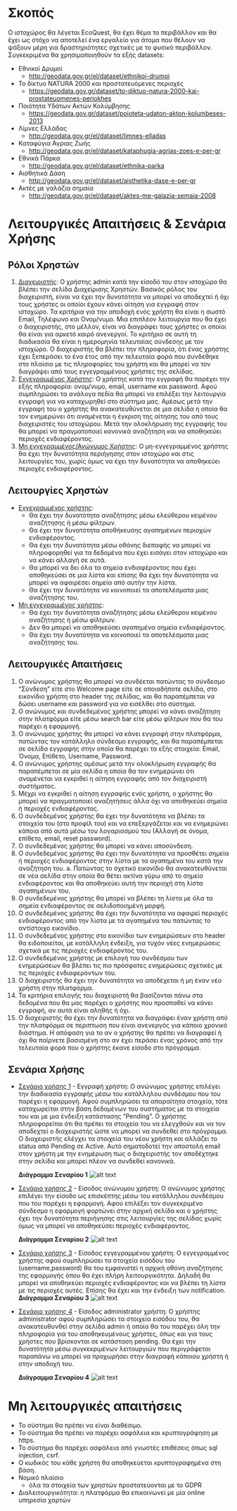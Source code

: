 # Σκοπός
Ο ιστοχώρος θα λέγεται EcoQuest, θα έχει θέμα το περιβάλλον και θα έχει ως στόχο να αποτελεί ένα εργαλείο για άτομα που θέλουν να ψάξουν μέρη για δραστηριότητες σχετικές με το φυσικό περιβάλλον. Συγκεκριμένα θα χρησιμοποιηθούν τα εξής datasets:
- Εθνικοί Δρυμοί
    - http://geodata.gov.gr/el/dataset/ethnikoi-drumoi   
- Το δίκτυο NATURA 2000 και προστατευόμενες περιοχές
    - https://geodata.gov.gr/dataset/to-diktuo-natura-2000-kai-prostateuomenes-periokhes
- Ποιότητα Υδάτων Ακτών Κολύμβησης
    - https://geodata.gov.gr/dataset/poioteta-udaton-akton-kolumbeses-2013
- Λίμνες Ελλάδας
    - http://geodata.gov.gr/el/dataset/limnes-elladas
- Καταφύγια Άγριας Ζωής
    - http://geodata.gov.gr/el/dataset/kataphugia-agrias-zoes-e-per-gr
- Εθνικά Πάρκα
    - http://geodata.gov.gr/el/dataset/ethnika-parka
- Αισθητικά Δάση
    - http://geodata.gov.gr/el/dataset/aisthetika-dase-e-per-gr
- Ακτές με γαλάζια σημαία
    - http://geodata.gov.gr/el/dataset/aktes-me-galazia-semaia-2008
 
# Λειτουργικές Απαιτήσεις & Σενάρια Χρήσης

## Ρόλοι Χρηστών
1. <ins>Διαχειριστής</ins>: Ο χρήστης admin κατά την είσοδό του στον ιστοχώρο θα βλέπει την σελίδα Διαχείρισης Χρηστών. Βασικός ρόλος του διαχειριστή, είναι να έχει την δυνατότητα να μπορεί να αποδεχτεί ή όχι τους χρήστες οι οποίοι έχουν κάνει αίτηση για εγγραφή στον ιστοχώρο. Τα κριτήρια για την αποδοχή ενός χρήστη θα είναι η σωστό  Email, Τηλέφωνο και Ονομ/νυμο.
Μια επιπλέον λειτουργία που θα έχει ο διαχειριστής, στο μέλλον, είναι να διαγράφει τους χρήστες οι οποίοι θα είναι για αρκετό καιρό ανενεργοί. Το κριτήριο σε αυτή τη διαδικασία θα είναι η ημερομηνία τελευταίας σύνδεσης με τον ιστοχώρο. Ο διαχειριστής θα βλέπει την πληροφορία, ότι ένας χρήστης έχει ξεπεράσει το ένα έτος από την τελευταία φορά που συνδέθηκε στο πλαίσιο με τις πληροφορίες του χρήστη και θα μπορεί να τον διαγράψει από τους εγγεγραμμένους χρήστες της σελίδας.
2. <ins>Εγγεγραμμένος Χρήστης</ins>: Ο χρήστης κατά την εγγραφή θα παρέχει την εξής πληροφορία: ονομ/νυμο, email, username και password. Αφού συμπληρώσει τα ανάλογα πεδία θα μπορεί να επιλέξει την λειτουργία εγγραφή για να καταχωρηθεί στο σύστημα μας. Αμέσως μετά την εγγραφή του ο χρήστης θα ανακατευθύνεται σε μια σελίδα η οποία θα τον ενημερώνει ότι αναμένεται η έγκριση της αίτησης του από τους διαχειριστές του ιστοχώρου. Μετά την ολοκλήρωση της εγγραφής του θα μπορεί να πραγματοποιεί κανονικά αναζήτηση και να αποθηκεύει περιοχές ενδιαφέροντος.
3. <ins>Μη εγγεγραμμένος/Ανώνυμος Χρήστης</ins>: Ο μη-εγγεγραμμένος χρήστης θα έχει την δυνατότητα περιήγησης στον ιστοχώρο και στις λειτουργίες του, χωρίς όμως να έχει την δυνατότητα να αποθηκεύει περιοχές ενδιαφέροντος.  

## Λειτουργίες Χρηστών
- <ins>Εγγεγραμμένος χρήστης</ins>:
    - Θα έχει την δυνατότητα αναζήτησης μέσω ελεύθερου κειμένου αναζήτησης ή μέσω φίλτρων.
    - Θα έχει την δυνατότητα αποθήκευσης αγαπημένων περιοχών ενδιαφέροντος.
    - Θα έχει την δυνατότητα μέσω οθόνης διεπαφής να μπορεί να πληροφορηθεί για τα δεδομένα που έχει εισάγει στον ιστοχώρο και να κάνει αλλαγή σε αυτά.
    - Θα μπορεί να δει όλα τα σημεία ενδιαφέροντος που έχει αποθηκεύσει σε μια λίστα και επίσης θα έχει την δυνατότητα να μπορεί να αφαιρέσει σημεία από αυτήν την λίστα.
    - Θα έχει την δυνατότητα να κοινοποιεί τα αποτελέσματα μιας αναζήτησης του.
- <ins>Μη εγγεγραμμένος χρήστης</ins>:
    - Θα έχει την δυνατότητα αναζήτησης μέσω ελεύθερου κειμένου αναζήτησης ή μέσω φίλτρων.
    - Δεν θα μπορεί να αποθηκεύσει αγαπημένα σημεία ενδιαφέροντος.
    - Θα έχει την δυνατότητα να κοινοποιεί τα αποτελέσματα μιας αναζήτησης του.

## Λειτουργικές Απαιτήσεις
1. Ο ανώνυμος χρήστης θα μπορεί να συνδέεται πατώντας το σύνδεσμο “Σύνδεση” είτε στο Welcome page είτε σε οποιαδήποτε σελίδα, στο εικονίδιο χρήστη στο header της σελίδας, και θα παραπέμπεται να δώσει username και password για να εισέλθει στο σύστημα.
2. Ο ανώνυμος και συνδεδεμένος χρήστης μπορεί να κάνει αναζήτηση στην πλατφόρμα είτε μέσω search bar είτε μέσω φίλτρων που θα του παρέχει η εφαρμογή.
3. Ο ανώνυμος χρήστης θα μπορεί να κάνει εγγραφή στην πλατφόρμα, πατώντας τον κατάλληλο σύνδεσμο εγγραφής, και θα παραπέμπεται σε σελίδα εγγραφής στην οποία θα παρέχει τα εξής στοιχεία: Email, Όνομα, Επίθετο, Username, Password.
4. Ο ανώνυμος χρήστης αμέσως μετά την ολοκλήρωση εγγραφής θα παραπέμπεται σε μία σελίδα η οποία θα τον ενημερώνει ότι αναμένεται να εγκριθεί η αίτηση εγγραφής από τον διαχειριστή συστήματος.
5. Μέχρι να εγκριθεί η αίτηση εγγραφής ενός χρήστη, ο χρήστης θα μπορεί να πραγματοποιεί αναζητήσεις άλλα όχι να αποθηκεύει σημεία ή περιοχές ενδιαφέροντος.
6. Ο συνδεδεμένος χρήστης θα έχει την δυνατότητα να βλέπει τα στοιχεία του (στο προφίλ του) και να επεξεργάζεται και να ενημερώνει κάποια από αυτά μέσω του λογαριασμού του (Αλλαγή σε όνομα, επίθετο, email, reset password).
7. Ο συνδεδεμένος χρήστης θα μπορεί να κάνει αποσύνδεση.
8. Ο συνδεδεμένος χρήστης θα έχει την δυνατότητα να προσθέτει σημεία ή περιοχές ενδιαφέροντος στην λίστα με τα αγαπημένα του κατά την αναζήτηση του.
    a. Πατώντας το σχετικό εικονίδιο θα ανακατευθύνεται σε νέα σελίδα στην οποία θα θέτει ακτίνα γύρω από το σημείο ενδιαφέροντος και θα αποθηκεύει αυτή την περιοχή στη λίστα αγαπημένων του.
9. Ο συνδεδεμένος χρήστης θα μπορεί να βλέπει τη λίστα με όλα τα σημεία ενδιαφέροντος σε σελιδοποιημένη μορφή.
10. Ο συνδεδεμένος χρήστης θα έχει την δυνατότητα να αφαιρεί περιοχές ενδιαφέροντος από την λίστα με τα αγαπημένα του πατώντας το αντίστοιχο εικονίδιο.
11. Ο συνδεδεμένος χρήστης στο εικονίδιο των ενημερώσεων στο header θα ειδοποιείται, με κατάλληλη ένδειξη, για τυχόν νέες ενημερώσεις σχετικά με τις περιοχές ενδιαφέροντος του.
12. Ο συνδεδεμένος χρήστης με επιλογή του συνδέσμου των ενημερώσεων θα βλέπει τις πιο πρόσφατες ενημερώσεις σχετικές με τις περιοχές ενδιαφερόντων του.
13. Ο διαχειριστής θα έχει την δυνατότητα να αποδέχεται ή μη έναν νέο χρήστη στην πλατφόρμα.
14. Τα κριτήρια επιλογής του διαχειριστή θα βασίζονται πάνω στα δεδομένα που θα μας παρέχει ο χρήστης που προσπαθεί να κάνει εγγραφή, αν αυτά είναι αληθής ή όχι.
15. Ο διαχειριστής θα έχει την δυνατότητα να διαγράφει έναν χρήστη από την πλατφόρμα σε περιπτωση που είναι ανενεργός για κάποιο χρονικό διάστημα. Η απόφαση για το αν ο χρήστης θα πρέπει να διαγραφεί ή όχι θα παίρνετε βασισμένη στο αν έχει περάσει ένας χρόνος από την τελευταία φορά που ο χρήστης έκανε είσοδο στο πρόγραμμα.

## Σενάρια Χρήσης
- <ins>Σενάριο χρήσης 1</ins> - Εγγραφή χρήστη:
    Ο ανώνυμος χρήστης επιλέγει την διαδικασία εγγραφής μέσω του κατάλληλου συνδέσμου που του παρέχει η εφαρμογή. Αφού συμπληρώσει τα απαραίτητα στοιχεία, τότε καταχωρείται στην βάση δεδομένων του συστήματος με τα στοιχεία του και με μια ένδειξη κατάστασης “Pending”. Ο χρήστης πληροφορείται ότι θα πρέπει τα στοιχεία του να ελεγχθούν και να τον αποδεχτεί ο διαχειριστής ώστε να μπορεί να συνδεθεί στο πρόγραμμα.
    Ο διαχειριστής ελέγχει τα στοιχεία του νέου χρήστη και αλλάζει το status από Pending σε Active. Αυτό σηματοδοτεί την αποστολή email στον χρήστη με την ενημέρωση πως ο διαχειριστής τον αποδέχτηκε στην σελίδα και μπορεί πλέον να συνδεθεί κανονικά.
    
    **Διάγραμμα Σεναρίου 1**
    ![alt text](https://github.com/johnpsar/texlo/blob/main/docs/useCaseDiagrams/useCase1.png?raw=true)
    
- <ins>Σενάριο χρήσης 2</ins> - Είσοδος ανώνυμου χρήστη:
    Ο ανώνυμος χρήστης επιλέγει την είσοδο ως επισκέπτης μέσω του κατάλληλου συνδέσμου που του παρέχει η εφαρμογή. Αφού επιλέξει τον συγκεκριμένο σύνδεσμο η εφαρμογή φορτώνει στην αρχική σελίδα και ο χρήστης έχει την δυνατότητα περιήγησης στις λειτουργίες της σελίδας χωρίς όμως να μπορεί να αποθηκεύσει περιοχές ενδιαφέροντος.    
   
   **Διάγραμμα Σεναρίου 2**
    ![alt text](https://github.com/johnpsar/texlo/blob/main/docs/useCaseDiagrams/useCase2.png?raw=true)
- <ins>Σενάριο χρήσης 3</ins> - Είσοδος εγγεγραμμένου χρήστη:
    Ο εγγεγραμμένος χρήστης αφού συμπληρώσει τα στοιχεία εισόδου του (username,password) θα του εμφανιστεί η αρχική οθόνη αναζήτησης της εφαρμογής όπου θα έχει πλήρη λειτουργικότητα. Δηλαδή θα μπορεί να αποθηκεύει περιοχές ενδιαφέροντος και να βλέπει τη λίστα με τις περιοχές αυτές. Επίσης θα έχει και την ένδειξη των notification.    
    **Διάγραμμα Σεναρίου 3**
    ![alt text](https://github.com/johnpsar/texlo/blob/main/docs/useCaseDiagrams/useCase3.png?raw=true)
    
- <ins>Σενάριο χρήσης 4</ins> - Είσοδος administrator χρήστη:
    Ο χρήστης administrator αφού συμπληρώσει τα στοιχεία εισόδου του, θα ανακατευθυνθεί στην σελίδα admin ή οποία θα του παρέχει όλη την πληροφορία για του αποθηκευμένους χρήστες, όπως και για τους χρήστες που βρίσκονται σε κατάσταση pending. Θα έχει την δυνατότητα μέσω συγκεκριμένων λειτουργιών που περιγράφεται παραπάνω να μπορεί να προχωρήσει στην διαγραφή κάποιου χρήστη ή στην αποδοχή του.
    
    **Διάγραμμα Σεναρίου 4**
    ![alt text](https://github.com/johnpsar/texlo/blob/main/docs/useCaseDiagrams/useCase4.png?raw=true)
    
# Μη λειτουργικές απαιτήσεις
- To σύστημα θα πρέπει να είναι διαθέσιμο.
- Το σύστημα θα πρέπει να παρέχει ασφάλεια και κρυπτογράφηση με https.
- Το σύστημα θα παρέχει ασφάλεια από γνωστές επιθέσεις όπως sql injection, csrf.
- Ο κωδικός του κάθε χρήστη θα αποθηκεύεται κρυπτογραφημένα στη βάση.
- Νομικό πλαίσιο
    - όλα τα στοιχεία των χρηστών προστατεύονται με το GDPR
- Διαλειτουργικότητα: η πλατφόρμα θα επικοινωνεί με μία online υπηρεσία χαρτών
